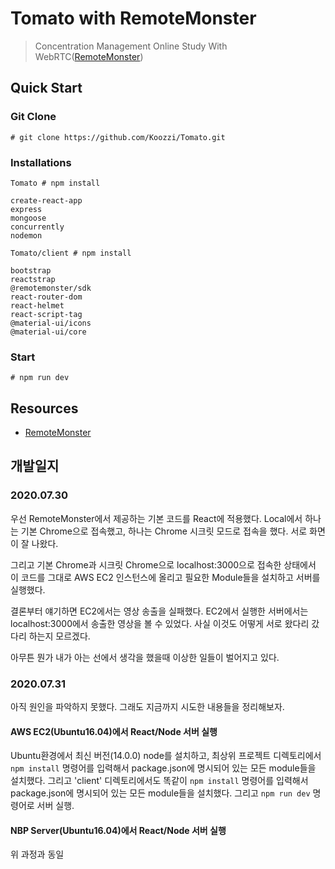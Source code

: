 # Tomato with RemoteMonster 

> Concentration Management Online Study With WebRTC([RemoteMonster](https://remotemonster.com/))

## Quick Start

### Git Clone
```
# git clone https://github.com/Koozzi/Tomato.git
```

### Installations

```
Tomato # npm install

create-react-app
express
mongoose
concurrently
nodemon

Tomato/client # npm install

bootstrap
reactstrap
@remotemonster/sdk
react-router-dom
react-helmet
react-script-tag
@material-ui/icons
@material-ui/core
```

### Start
```
# npm run dev
```

## Resources

* [RemoteMonster](https://remotemonster.com/)

## 개발일지

### 2020.07.30
우선 RemoteMonster에서 제공하는 기본 코드를 React에 적용했다. Local에서 하나는 기본 Chrome으로 접속했고, 하나는 Chrome 시크릿 모드로 접속을 했다. 서로 화면이 잘 나왔다.

그리고 기본 Chrome과 시크릿 Chrome으로 localhost:3000으로 접속한 상태에서 이 코드를 그대로 AWS EC2 인스턴스에 올리고 필요한 Module들을 설치하고 서버를 실행했다. 

결론부터 얘기하면 EC2에서는 영상 송출을 실패했다. EC2에서 실행한 서버에서는 localhost:3000에서 송출한 영상을 볼 수 있었다. 사실 이것도 어떻게 서로 왔다리 갔다리 하는지 모르겠다.

아무튼 뭔가 내가 아는 선에서 생각을 했을때 이상한 일들이 벌어지고 있다. 

### 2020.07.31

아직 원인을 파악하지 못했다. 그래도 지금까지 시도한 내용들을 정리해보자.

#### AWS EC2(Ubuntu16.04)에서 React/Node 서버 실행
Ubuntu환경에서 최신 버전(14.0.0) node를 설치하고, 최상위 프로젝트 디렉토리에서 `npm install` 명령어를 입력해서 package.json에 명시되어 있는 모든 module들을 설치했다. 그리고 'client' 디렉토리에서도 똑같이 `npm install` 명령어를 입력해서 package.json에 명시되어 있는 모든 module들을 설치했다. 그리고 `npm run dev` 명령어로 서버 실행.

#### NBP Server(Ubuntu16.04)에서 React/Node 서버 실행
위 과정과 동일


